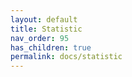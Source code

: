 ```yaml
---
layout: default
title: Statistic
nav_order: 95
has_children: true
permalink: docs/statistic
---
```


